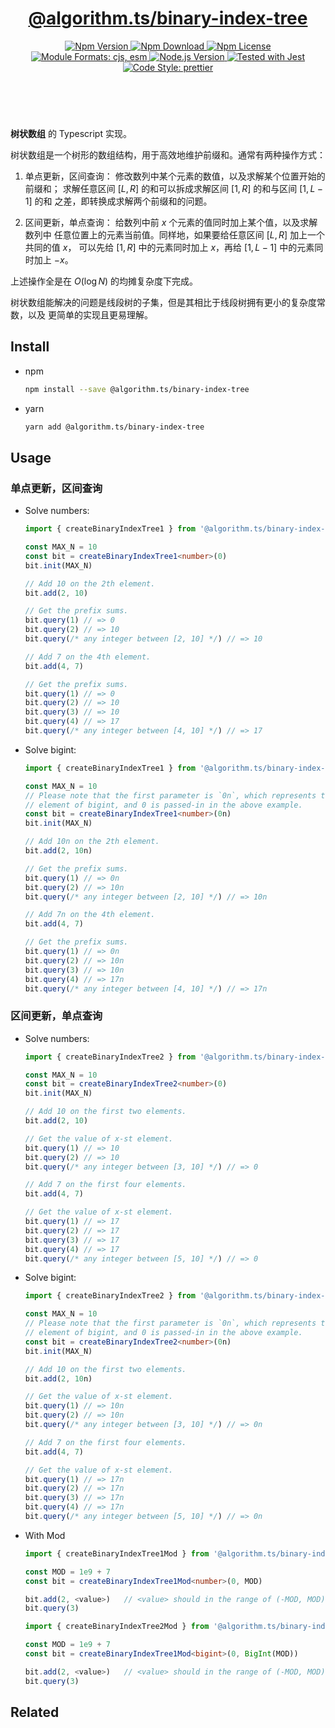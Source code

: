 <header>
  <h1 align="center">
    <a href="https://github.com/guanghechen/algorithm.ts/tree/release-2.x.x/packages/binary-index-tree#readme">@algorithm.ts/binary-index-tree</a>
  </h1>
  <div align="center">
    <a href="https://www.npmjs.com/package/@algorithm.ts/binary-index-tree">
      <img
        alt="Npm Version"
        src="https://img.shields.io/npm/v/@algorithm.ts/binary-index-tree.svg"
      />
    </a>
    <a href="https://www.npmjs.com/package/@algorithm.ts/binary-index-tree">
      <img
        alt="Npm Download"
        src="https://img.shields.io/npm/dm/@algorithm.ts/binary-index-tree.svg"
      />
    </a>
    <a href="https://www.npmjs.com/package/@algorithm.ts/binary-index-tree">
      <img
        alt="Npm License"
        src="https://img.shields.io/npm/l/@algorithm.ts/binary-index-tree.svg"
      />
    </a>
    <a href="#install">
      <img
        alt="Module Formats: cjs, esm"
        src="https://img.shields.io/badge/module_formats-cjs%2C%20esm-green.svg"
      />
    </a>
    <a href="https://github.com/nodejs/node">
      <img
        alt="Node.js Version"
        src="https://img.shields.io/node/v/@algorithm.ts/binary-index-tree"
      />
    </a>
    <a href="https://github.com/facebook/jest">
      <img
        alt="Tested with Jest"
        src="https://img.shields.io/badge/tested_with-jest-9c465e.svg"
      />
    </a>
    <a href="https://github.com/prettier/prettier">
      <img
        alt="Code Style: prettier"
        src="https://img.shields.io/badge/code_style-prettier-ff69b4.svg?style=flat-square"
      />
    </a>
  </div>
</header>
<br/>


**树状数组** 的 Typescript 实现。

树状数组是一个树形的数组结构，用于高效地维护前缀和。通常有两种操作方式：

1. 单点更新，区间查询： 修改数列中某个元素的数值，以及求解某个位置开始的前缀和；
   求解任意区间 $[L, R]$ 的和可以拆成求解区间 $[1,R]$ 的和与区间 $[1,L-1]$ 的和
   之差，即转换成求解两个前缀和的问题。

2. 区间更新，单点查询： 给数列中前 $x$ 个元素的值同时加上某个值，以及求解数列中
   任意位置上的元素当前值。同样地，如果要给任意区间 $[L, R]$ 加上一个共同的值 $x$，
   可以先给 $[1,R]$ 中的元素同时加上 $x$，再给 $[1,L-1]$ 中的元素同时加上 $-x$。

上述操作全是在 $O(\log N)$ 的均摊复杂度下完成。

树状数组能解决的问题是线段树的子集，但是其相比于线段树拥有更小的复杂度常数，以及
更简单的实现且更易理解。


## Install

* npm

  ```bash
  npm install --save @algorithm.ts/binary-index-tree
  ```

* yarn

  ```bash
  yarn add @algorithm.ts/binary-index-tree
  ```

## Usage

### 单点更新，区间查询

* Solve numbers:

  ```typescript {3}
  import { createBinaryIndexTree1 } from '@algorithm.ts/binary-index-tree'

  const MAX_N = 10
  const bit = createBinaryIndexTree1<number>(0)
  bit.init(MAX_N)

  // Add 10 on the 2th element.
  bit.add(2, 10)

  // Get the prefix sums.
  bit.query(1) // => 0
  bit.query(2) // => 10
  bit.query(/* any integer between [2, 10] */) // => 10

  // Add 7 on the 4th element.
  bit.add(4, 7)

  // Get the prefix sums.
  bit.query(1) // => 0
  bit.query(2) // => 10
  bit.query(3) // => 10
  bit.query(4) // => 17
  bit.query(/* any integer between [4, 10] */) // => 17
  ```

* Solve bigint:

  ```typescript {6}
  import { createBinaryIndexTree1 } from '@algorithm.ts/binary-index-tree'

  const MAX_N = 10
  // Please note that the first parameter is `0n`, which represents the zero
  // element of bigint, and 0 is passed-in in the above example.
  const bit = createBinaryIndexTree1<number>(0n) 
  bit.init(MAX_N)

  // Add 10n on the 2th element.
  bit.add(2, 10n)

  // Get the prefix sums.
  bit.query(1) // => 0n
  bit.query(2) // => 10n
  bit.query(/* any integer between [2, 10] */) // => 10n

  // Add 7n on the 4th element.
  bit.add(4, 7)

  // Get the prefix sums.
  bit.query(1) // => 0n
  bit.query(2) // => 10n
  bit.query(3) // => 10n
  bit.query(4) // => 17n
  bit.query(/* any integer between [4, 10] */) // => 17n
  ```

### 区间更新，单点查询

* Solve numbers:

  ```typescript {3}
  import { createBinaryIndexTree2 } from '@algorithm.ts/binary-index-tree'

  const MAX_N = 10
  const bit = createBinaryIndexTree2<number>(0)
  bit.init(MAX_N)

  // Add 10 on the first two elements.
  bit.add(2, 10)

  // Get the value of x-st element.
  bit.query(1) // => 10
  bit.query(2) // => 10
  bit.query(/* any integer between [3, 10] */) // => 0

  // Add 7 on the first four elements.
  bit.add(4, 7)

  // Get the value of x-st element.
  bit.query(1) // => 17
  bit.query(2) // => 17
  bit.query(3) // => 17
  bit.query(4) // => 17
  bit.query(/* any integer between [5, 10] */) // => 0
  ```

* Solve bigint:

  ```typescript {6}
  import { createBinaryIndexTree2 } from '@algorithm.ts/binary-index-tree'

  const MAX_N = 10
  // Please note that the first parameter is `0n`, which represents the zero
  // element of bigint, and 0 is passed-in in the above example.
  const bit = createBinaryIndexTree2<number>(0n)
  bit.init(MAX_N)

  // Add 10 on the first two elements.
  bit.add(2, 10n)

  // Get the value of x-st element.
  bit.query(1) // => 10n
  bit.query(2) // => 10n
  bit.query(/* any integer between [3, 10] */) // => 0n

  // Add 7 on the first four elements.
  bit.add(4, 7)

  // Get the value of x-st element.
  bit.query(1) // => 17n
  bit.query(2) // => 17n
  bit.query(3) // => 17n
  bit.query(4) // => 17n
  bit.query(/* any integer between [5, 10] */) // => 0n
  ```

* With Mod

  ```typescript
  import { createBinaryIndexTree1Mod } from '@algorithm.ts/binary-index-tree'

  const MOD = 1e9 + 7
  const bit = createBinaryIndexTree1Mod<number>(0, MOD) 

  bit.add(2, <value>)   // <value> should in the range of (-MOD, MOD)
  bit.query(3)
  ```

  ```typescript
  import { createBinaryIndexTree2Mod } from '@algorithm.ts/binary-index-tree'

  const MOD = 1e9 + 7
  const bit = createBinaryIndexTree1Mod<bigint>(0, BigInt(MOD)) 

  bit.add(2, <value>)   // <value> should in the range of (-MOD, MOD)
  bit.query(3)
  ```


## Related


[homepage]: https://github.com/guanghechen/algorithm.ts/tree/release-2.x.x/packages/binary-index-tree#readme
[binary-index-tree]: https://me.guanghechen.com/post/algorithm/shuffle/#heading-binary-index-tree